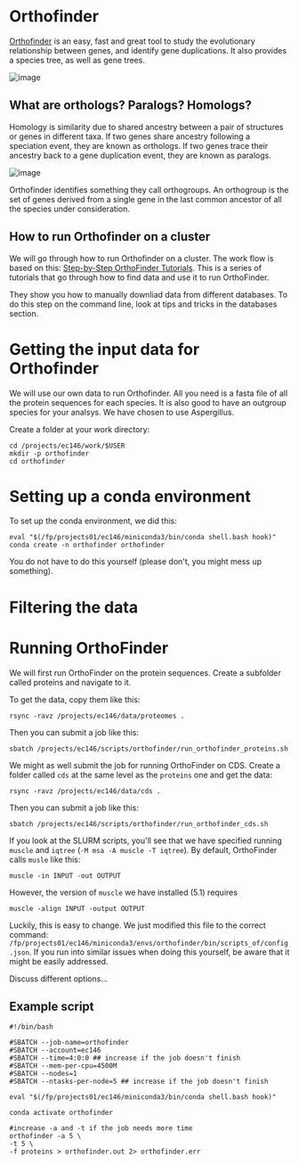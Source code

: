 
# Orthofinder

[Orthofinder](https://github.com/davidemms/OrthoFinder) is an easy, fast and great tool to study the evolutionary relationship between genes, and identify gene duplications. It also provides a species tree, as well as gene trees. 

![image](https://user-images.githubusercontent.com/46928237/191227132-3227f638-abd4-4804-9b91-fbc080c905d9.png)


## What are orthologs? Paralogs? Homologs? 
Homology is similarity due to shared ancestry between a pair of structures or genes in different taxa. If two genes share ancestry following a speciation event, they are known as orthologs. If two genes trace their ancestry back to a gene duplication event, they are known as paralogs.

![image](https://user-images.githubusercontent.com/46928237/193239122-33223055-afc8-4f47-91a1-3d341e18535f.png)

Orthofinder identifies something they call orthogroups. An orthogroup is the set of genes derived from a single gene in the last common ancestor of all the species under consideration.

## How to run Orthofinder on a cluster

We will go through how to run Orthofinder on a cluster. The work flow is based on this: [Step-by-Step OrthoFinder Tutorials](https://davidemms.github.io/menu/tutorials.html). This is a series of tutorials that go through how to find data and use it to run OrthoFinder. 

They show you how to manually downliad data from different databases. To do this step on the command line, look at tips and tricks in the databases section. 

# Getting the input data for Orthofinder

We will use our own data to run Orthofinder. All you need is a fasta file of all the protein sequences for each species. It is also good to have an outgroup species for your analsys. We have chosen to use Aspergillus.

Create a folder at your work directory:
```
cd /projects/ec146/work/$USER
mkdir -p orthofinder
cd orthofinder
```

# Setting up a conda environment
To set up the conda environment, we did this:
```
eval "$(/fp/projects01/ec146/miniconda3/bin/conda shell.bash hook)"
conda create -n orthofinder orthofinder
```
You do not have to do this yourself (please don't, you might mess up something).


# Filtering the data



# Running OrthoFinder

We will first run OrthoFinder on the protein sequences. Create a subfolder called proteins and navigate to it. 

To get the data, copy them like this:
```
rsync -ravz /projects/ec146/data/proteomes .
```
Then you can submit a job like this:
```
sbatch /projects/ec146/scripts/orthofinder/run_orthofinder_proteins.sh
```

We might as well submit the job for running OrthoFinder on CDS. Create a folder called `cds` at the same level as the `proteins` one and get the data:
```
rsync -ravz /projects/ec146/data/cds .
```
Then you can submit a job like this:
```
sbatch /projects/ec146/scripts/orthofinder/run_orthofinder_cds.sh
```

If you look at the SLURM scripts, you'll see that we have specified running `muscle` and `iqtree` (`-M msa -A muscle -T iqtree`). By default, OrthoFinder calls `musle` like this:
```
muscle -in INPUT -out OUTPUT
```
However, the version of `muscle` we have installed (5.1) requires 
```
muscle -align INPUT -output OUTPUT
```

Luckily, this is easy to change. We just modified this file to the correct command: `/fp/projects01/ec146/miniconda3/envs/orthofinder/bin/scripts_of/config.json`. If you run into similar issues when doing this yourself, be aware that it might be easily addressed.

Discuss different options... 

## Example script
```
#!/bin/bash

#SBATCH --job-name=orthofinder
#SBATCH --account=ec146
#SBATCH --time=4:0:0 ## increase if the job doesn't finish
#SBATCH --mem-per-cpu=4500M
#SBATCH --nodes=1
#SBATCH --ntasks-per-node=5 ## increase if the job doesn't finish

eval "$(/fp/projects01/ec146/miniconda3/bin/conda shell.bash hook)"

conda activate orthofinder

#increase -a and -t if the job needs more time
orthofinder -a 5 \
-t 5 \
-f proteins > orthofinder.out 2> orthofinder.err
```
